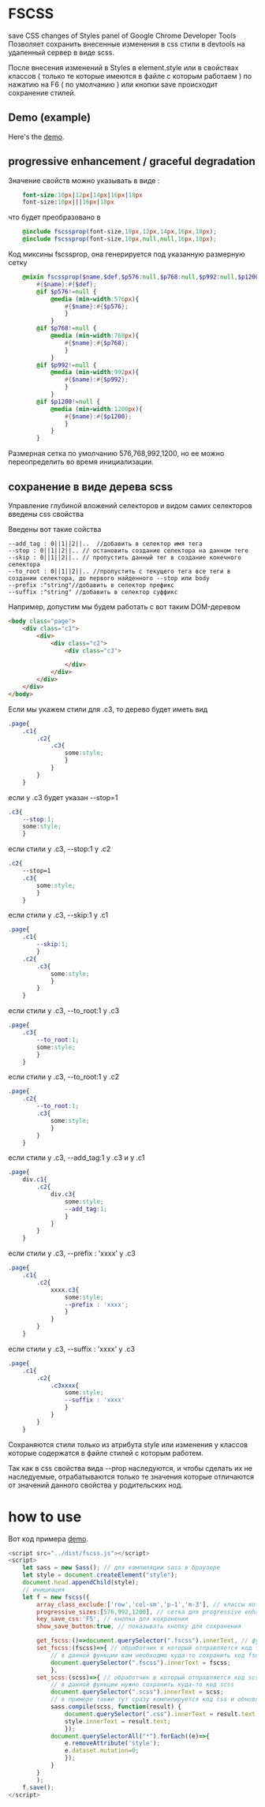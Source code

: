 # FSCSS
save CSS changes of Styles panel of Google Chrome Developer Tools
Позволяет сохранить внесенные изменения в css стили в devtools на удаленный сервер в виде scss.

После внесения изменений в Styles в element.style или в свойствах классов ( только те которые имеются в файле с которым работаем ) по нажатию на F6 ( по умолчанию ) или кнопки save происходит сохранение стилей.

## Demo (example)
Here's the [demo](https://servibilis.github.io/fscss/example/index.html).


## progressive enhancement / graceful degradation
Значение свойств  можно указывать в виде :
```scss
	font-size:10px|12px|14px|16px|18px
	font-size:10px|||16px|18px
```
что будет преобразовано в
```scss
	@include fscssprop(font-size,10px,12px,14px,16px,18px);
	@include fscssprop(font-size,10px,null,null,16px,18px);
```

Код миксины fscssprop, она генерируется под указанную размерную сетку
```scss
	@mixin fscssprop($name,$def,$p576:null,$p768:null,$p992:null,$p1200:null){
		#{$name}:#{$def};
		@if $p576!=null {
			@media (min-width:576px){
				#{$name}:#{$p576};
				}
			}
		@if $p768!=null {
			@media (min-width:768px){
				#{$name}:#{$p768};
				}
			}
		@if $p992!=null {
			@media (min-width:992px){
				#{$name}:#{$p992};
				}
			}
		@if $p1200!=null {
			@media (min-width:1200px){
				#{$name}:#{$p1200};
				}
			}
		}
```
Размерная сетка по умолчанию 576,768,992,1200, но ее можно переопределить во время инициализации.

## сохранение в виде дерева scss
Управление глубиной вложений селекторов и видом самих селекторов введены css свойства

Введены вот такие сойства
```
--add_tag : 0||1||2||..  //добавить в селектор имя тега
--stop : 0||1||2||.. // остановить создание селектора на данном теге
--skip : 0||1||2||.. // пропустить данный тег в создание конечного селектора
--to_root : 0||1||2||.. //пропустить с текущего тега все теги в создании селектора, до первого найденного --stop или body
--prefix :"string"//добавить в селектор префикс
--suffix :"string" //добавить в селектор суффикс
```

Например, допустим мы будем работать с вот таким DOM-деревом
```html
<body class="page">
	<div class="c1">
		<div>
			<div class="c2">
				<div class="c3">

				</div>
			</div>
		</div>
	</div>
</body>
```

Если мы укажем стили для .c3, то дерево будет иметь вид
```scss
.page{
	.c1{
		.c2{
			.c3{
				some:style;
				}
			}
		}
	}
```

если у .c3 будет указан --stop=1
```scss
.c3{
	--stop:1;
	some:style;
	}
```

если стили у .c3, --stop:1 у .c2
```scss
.c2{
	--stop=1
	.c3{
		some:style;
		}
	}
```

если стили у .c3, --skip:1 у .c1
```scss
.page{
	.c1{
		--skip:1;
		}
	.c2{
		.c3{
			some:style;
			}
		}
	}
```

если стили у .c3, --to_root:1 у .c3
```scss
.page{
	.c3{
		--to_root:1;
		some:style;
		}
	}
```

если стили у .c3, --to_root:1 у .c2
```scss
.page{
	.c2{
		--to_root:1;
		.c3{
			some:style;
			}
		}
	}
```

если стили у .c3, --add_tag:1 у .c3 и у .c1
```scss
.page{
	div.c1{
		.c2{
			div.c3{
				some:style;
				--add_tag:1;
				}
			}
		}
	}
```

если стили у .c3, --prefix : 'xxxx' у .c3
```scss
.page{
	.c1{
		.c2{
			xxxx.c3{
				some:style;
				--prefix : 'xxxx';
				}
			}
		}
	}
```

если стили у .c3, --suffix : 'xxxx' у .c3

```scss
.page{
	.c1{
		.c2{
			.c3xxxx{
				some:style;
				--suffix : 'xxxx'
				}
			}
		}
	}
```

Сохраняются стили только из атрибута style или изменения у классов которые содержатся в файле стилей с которым работем.

Так как в css свойства вида --prop наследуются, и чтобы сделать их не наследуемые, отрабатываются только те значения которые отличаются от значений данного свойства у родительских нод.

# how to use

Вот код примера [demo](https://servibilis.github.io/fscss/example/index.html).
```javascript
<script src="../dist/fscss.js"></script>
<script>
	let sass = new Sass(); // для компиляции sass в браузере
	let style = document.createElement("style");
	document.head.appendChild(style);
	// инициация
	let f = new fscss({
		array_class_exclude:['row','col-sm','p-1','m-3'], // классы которые будут пропускаться при создании селектора
		progressive_sizes:[576,992,1200], // сетка для progressive enhancement / graceful degradation
		key_save_css:'F5', // кнопка для кохранения
		show_save_button:true, // показывать кнопку для сохранения

		get_fscss:()=>document.querySelector(".fscss").innerText, // функция которая будет возвращать откудато код fscss
		set_fscss:(fscss)=>{ // обработчик в который отправляется код fscss
			// в данной функции вам необходмо куда-то сохранить код fscss 
			document.querySelector(".fscss").innerText = fscss;
			},
		set_scss:(scss)=>{ // обработчик в который отправляется код scss
			// в данной функции нужно сохранить куда-то код scss
			document.querySelector(".scss").innerText = scss;
			// в примере также тут сразу компилируется код css и обновляется таблица стилей
			sass.compile(scss, function(result) {
				document.querySelector(".css").innerText = result.text;
				style.innerText = result.text;
				});
			document.querySelectorAll("*").forEach((e)=>{
				e.removeAttribute('style');
				e.dataset.mutation=0;
				});
			}
		}
		);
	f.save();
</script>
```


